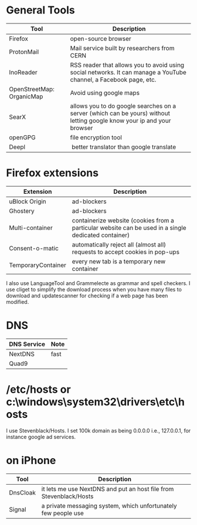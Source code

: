 
# General Tools 
| Tool     | Description |
| ----------- | ----------- |
| Firefox     |  open-source browser      |
| ProtonMail   | Mail service built by researchers from CERN       |
| InoReader | RSS reader that allows you to avoid using social networks. It can manage a YouTube channel, a Facebook page, etc. |
| OpenStreetMap: OrganicMap | Avoid using google maps |
| SearX | allows you to do google searches on a server (which can be yours) without letting google know your ip and your browser |
| openGPG | file encryption tool |
| Deepl | better translator than google translate|

# Firefox extensions 

| Extension    | Description |
| ----------- | ----------- |
| uBlock Origin | ad-blockers | 
| Ghostery | ad-blockers | 
| Multi-container | containerize website (cookies from a particular website can be used in a single dedicated container)  | 
| Consent-o-matic | automatically reject all (almost all) requests to accept cookies in pop-ups | 
| TemporaryContainer | every new tab is a temporary new container | 

I also use LanguageTool and Grammelecte as grammar and spell checkers.
I use cliget to simplify the download process when you have many files to download and updatescanner for checking if a web page has been modified.

# DNS 

| DNS Service | Note |
| ----------- | ----------- |
| NextDNS | fast |
| Quad9 | |

# /etc/hosts or c:\windows\system32\drivers\etc\hosts

I use Stevenblack/Hosts. I set 100k domain as being 0.0.0.0 i.e., 127.0.0.1, for instance google ad services.

# on iPhone 

| Tool | Description | 
| ----------- | ----------- |
| DnsCloak | it lets me use NextDNS and put an host file from Stevenblack/Hosts | 
| Signal | a private messaging system, which unfortunately few people use | 

# 





